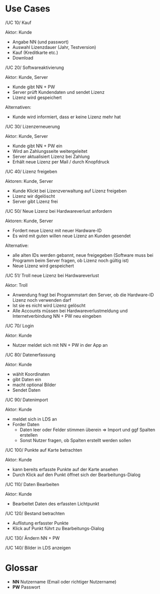 # Use Cases

/UC 10/ Kauf

Aktor: Kunde

* Angabe NN (und passwort)
* Auswahl Lizenzdauer (Jahr, Testversion)
* Kauf (Kreditkarte etc.)
* Download

/UC 20/ Softwareaktivierung

Aktor: Kunde, Server

* Kunde gibt NN + PW
* Server prüft Kundendaten und sendet Lizenz
* Lizenz wird gespeichert

Alternativen:

* Kunde wird informiert, dass er keine Lizenz mehr hat

/UC 30/ Lizenzerneuerung

Aktor: Kunde, Server

* Kunde gibt NN + PW ein
* Wird an Zahlungsseite weitergeleitet
* Server aktualisiert Lizenz bei Zahlung
* Erhält neue Lizenz per Mail / durch Knopfdruck

/UC 40/ Lizenz freigeben

Aktoren: Kunde, Server

* Kunde Klickt bei Lizenzverwaltung auf Lizenz freigeben
* Lizenz wir dgelöscht
* Server gibt Lizenz frei

/UC 50/ Neue Lizenz bei Hardwareverlust anfordern

Aktoren: Kunde, Server

* Fordert neue Lizenz mit neuer Hardware-ID
* Es wird mit guten willen neue Lizenz an Kunden gesendet

Alternative:
* alle alten IDs werden gebannt, neue freigegeben (Software muss bei Programm beim Server fragen, ob Lizenz noch gültig ist)
* Neue Lizenz wird gespeichert

/UC 51/ Troll neue Lizenz bei Hardwareverlust

Aktor: Troll

* Anwendung fragt bei Programmstart den Server, ob die Hardware-ID Lizenz noch verwenden darf
* Ist sie es nicht wird Lizenz gelöscht
* Alle Accounts müssen bei Hardwareverlustmeldung und Internetverbindung NN + PW neu eingeben



/UC 70/ Login

Aktor: Kunde

* Nutzer meldet sich mit NN + PW in der App an

/UC 80/ Datenerfassung

Aktor: Kunde

* wählt Koordinaten
* gibt Daten ein
* macht optional Bilder
* Sendet Daten

/UC 90/ Datenimport

Aktor: Kunde

* meldet sich in LDS an
* Forder Daten
    * Daten leer oder Felder stimmen überein => Import und ggf Spalten erstellen
    * Sonst Nutzer fragen, ob  Spalten erstellt werden sollen

/UC 100/ Punkte auf Karte betrachten

Aktor: Kunde

* kann bereits erfasste Punkte auf der Karte ansehen
* Durch Klick auf den Punkt öffnet sich der Bearbeitungs-Dialog

/UC 110/ Daten Bearbeiten

Aktor: Kunde

* Bearbeitet Daten des erfassten Lichtpunkt

/UC 120/ Bestand betrachten

* Auflistung erfasster Punkte
* Klick auf Punkt führt zu Bearbeitungs-Dialog

/UC 130/ Ändern NN + PW

/UC 140/ Bilder in LDS anzeigen

# Glossar

* __NN__ Nutzername (Email oder richtiger Nutzername)
* __PW__ Passwort